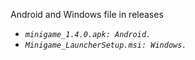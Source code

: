 Android and Windows file in releases
- _`minigame_1.4.0.apk: Android. `_
- _`Minigame_LauncherSetup.msi: Windows.`_

 
